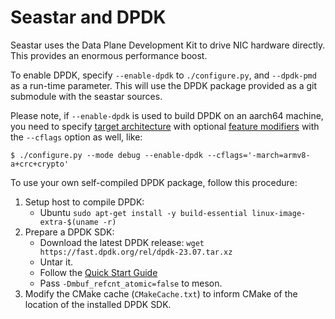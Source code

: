 Seastar and DPDK
================

Seastar uses the Data Plane Development Kit to drive NIC hardware directly.  This
provides an enormous performance boost.

To enable DPDK, specify `--enable-dpdk` to `./configure.py`, and `--dpdk-pmd` as a
run-time parameter.  This will use the DPDK package provided as a git submodule with the
seastar sources.

Please note, if `--enable-dpdk` is used to build DPDK on an aarch64 machine, you need to
specify [target architecture](https://gcc.gnu.org/onlinedocs/gcc/AArch64-Options.html) with optional
[feature modifiers](https://gcc.gnu.org/onlinedocs/gcc/AArch64-Options.html#aarch64-feature-modifiers)
with the `--cflags` option as well, like:
```console
$ ./configure.py --mode debug --enable-dpdk --cflags='-march=armv8-a+crc+crypto'
```

To use your own self-compiled DPDK package, follow this procedure:

1. Setup host to compile DPDK:
   - Ubuntu 
     `sudo apt-get install -y build-essential linux-image-extra-$(uname -r)` 
2. Prepare a DPDK SDK:
   - Download the latest DPDK release: `wget https://fast.dpdk.org/rel/dpdk-23.07.tar.xz`
   - Untar it.
   - Follow the [Quick Start Guide](https://core.dpdk.org/doc/quick-start/)
   - Pass `-Dmbuf_refcnt_atomic=false` to meson.
3. Modify the CMake cache (`CMakeCache.txt`) to inform CMake of the location of the installed DPDK SDK.

